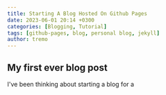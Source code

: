 ```yaml
---
title: Starting A Blog Hosted On Github Pages
date: 2023-06-01 20:14 +0300
categories: [Blogging, Tutorial]
tags: [github-pages, blog, personal blog, jekyll]
author: tremo
---
```


## My first ever blog post

I've been thinking about starting a blog for a 